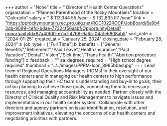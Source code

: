 +++
author = "None"
title = " Director of Health Center Operations"
organization = "Planned Parenthood of the Rocky Mountains"
location = "Colorado"
salary = " $ 113,344.55 /year - $  132,835.07 /year"
link = "https://pprockymountain.rec.pro.ukg.net/ROC1022ROCP/JobBoard/6a9b43db-9099-4efd-bdae-77324f56aabf/OpportunityDetail?opportunityId=87a40fd0-e7cd-4769-9a6a-04a1e6808ab5"
sort_date = "2024-01-25"
created_at = "January 25, 2024"
closing_date = "February 28, 2024"
a_job_type = ["Full Time"]
b_benefits = ["General Benefits","Retirement","Paid Leave","Health Insurance","Paid Vacation","Dental","Vision","Sick time","Trans health","Abortion procedure funding"]
c_feedback = ""
aa_degrees_required = "High school degree required"
thumbnail = "../../images/PPRM-Icon_8985b0ed.jpg"
+++
Lead team of Regional Operations Managers (ROMs) in their oversight of our health centers and in managing our health centers to high performance through supporting their HC team's understanding and buy-in to goals, their action planning to achieve those goals, connecting them to necessary resources, and managing accountability as needed. Partner closely with the Director of Clinical Quality and Risk Management to navigate issues and implementations in our health center system. Collaborate with other directors and agency partners on issue identification, resolution, and improvement initiatives, elevating the concerns of our health centers and negotiating priorities with partners.
